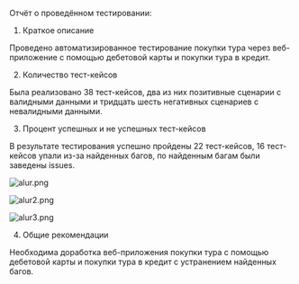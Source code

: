 Отчёт о проведённом тестировании:

1.	Краткое описание

Проведено автоматизированное тестирование покупки тура через веб-приложение с помощью дебетовой карты и покупки тура в кредит.

2. Количество тест-кейсов

Была реализовано 38 тест-кейсов, два из них позитивные сценарии с валидными данными и тридцать шесть негативных сценариев с невалидными данными.

3. Процент успешных и не успешных тест-кейсов

В результате тестирования успешно пройдены 22 тест-кейсов, 16 тест-кейсов упали из-за найденных багов, по найденным багам были заведены issues.

![alur.png](..%2F..%2F..%2Falur.png)

![alur2.png](..%2F..%2F..%2Falur2.png)

![alur3.png](..%2F..%2F..%2Falur3.png)

4. Общие рекомендации

Необходима доработка веб-приложения покупки тура с помощью дебетовой карты и покупки тура в кредит с устранением найденных багов.
